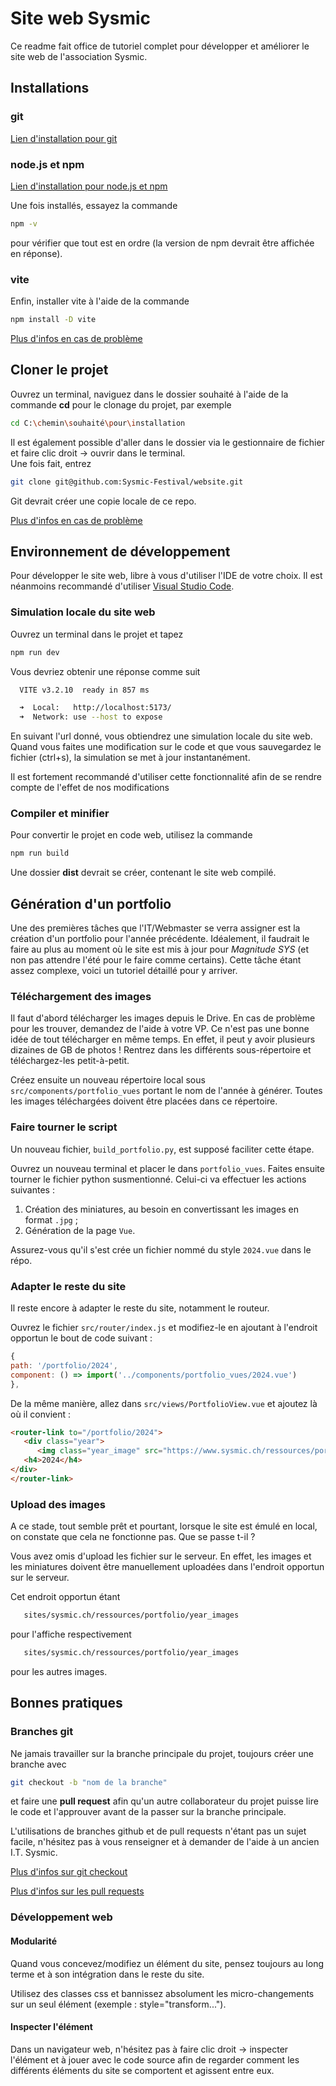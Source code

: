 # Site web Sysmic

Ce readme fait office de tutoriel complet pour développer et améliorer le site web de l'association Sysmic.

## Installations

### git
[Lien d'installation pour git](https://git-scm.com/book/en/v2/Getting-Started-Installing-Git)
### node.js et npm
[Lien d'installation pour node.js et npm](https://nodejs.org/en/download/package-manager)

Une fois installés, essayez la commande 
```sh
npm -v
```
pour vérifier que tout est en ordre (la version de npm devrait être affichée en réponse).
### vite
Enfin, installer vite à l'aide de la commande 
```sh
npm install -D vite
```

[Plus d'infos en cas de problème](https://vitejs.dev/guide/)

## Cloner le projet

Ouvrez un terminal, naviguez dans le dossier souhaité à l'aide de la commande **cd** pour le clonage du projet, par exemple 
```sh
cd C:\chemin\souhaité\pour\installation
```
Il est également possible d'aller dans le dossier via le gestionnaire de fichier et faire clic droit &rarr; ouvrir dans le terminal. \
Une fois fait, entrez 

```sh
git clone git@github.com:Sysmic-Festival/website.git
```

Git devrait créer une copie locale de ce repo.

[Plus d'infos en cas de problème](https://docs.github.com/en/repositories/creating-and-managing-repositories/cloning-a-repository)

## Environnement de développement
Pour développer le site web, libre à vous d'utiliser l'IDE de votre choix. Il est néanmoins recommandé d'utiliser [Visual Studio Code](https://code.visualstudio.com).

### Simulation locale du site web
Ouvrez un terminal dans le projet et tapez
```sh
npm run dev
```
Vous devriez obtenir une réponse comme suit 
```sh
  VITE v3.2.10  ready in 857 ms

  ➜  Local:   http://localhost:5173/
  ➜  Network: use --host to expose
```
En suivant l'url donné, vous obtiendrez une simulation locale du site web. Quand vous faites une modification sur le code et que vous sauvegardez le fichier (ctrl+s), la simulation se met à jour instantanément.

Il est fortement recommandé d'utiliser cette fonctionnalité afin de se rendre compte de l'effet de nos modifications


### Compiler et minifier 
Pour convertir le projet en code web, utilisez la commande
```sh
npm run build
```
Une dossier **dist** devrait se créer, contenant le site web compilé.

## Génération d'un portfolio

Une des premières tâches que l'IT/Webmaster se verra assigner est la création d'un portfolio pour l'année précédente. Idéalement, il faudrait le faire au plus au moment où le site est mis à jour pour _Magnitude SYS_ (et non pas attendre l'été pour le faire comme certains). Cette tâche étant assez complexe, voici un tutoriel détaillé pour y arriver.

### Téléchargement des images

Il faut d'abord télécharger les images depuis le Drive. En cas de problème pour les trouver, demandez de l'aide à votre VP. Ce n'est pas une bonne idée de tout télécharger en même temps. En effet, il peut y avoir plusieurs dizaines de GB de photos ! Rentrez dans les différents sous-répertoire et téléchargez-les petit-à-petit. 

Créez ensuite un nouveau répertoire local sous `src/components/portfolio_vues` portant le nom de l'année à générer. Toutes les images téléchargées doivent être placées dans ce répertoire.

### Faire tourner le script

Un nouveau fichier, `build_portfolio.py`, est supposé faciliter cette étape. 

Ouvrez un nouveau terminal et placer le dans `portfolio_vues`. Faites ensuite tourner le fichier python susmentionné. Celui-ci va effectuer les actions suivantes :

 1. Création des miniatures, au besoin en convertissant les images en format `.jpg` ;
 2. Génération de la page `Vue`.

Assurez-vous qu'il s'est crée un fichier nommé du style `2024.vue` dans le répo.

### Adapter le reste du site

Il reste encore à adapter le reste du site, notamment le routeur.

Ouvrez le fichier `src/router/index.js` et modifiez-le en ajoutant à l'endroit opportun le bout de code suivant : 

```javascript
{
path: '/portfolio/2024',
component: () => import('../components/portfolio_vues/2024.vue')
},
```

De la même manière, allez dans `src/views/PortfolioView.vue` et ajoutez là où il convient :

```html
<router-link to="/portfolio/2024">
   <div class="year">
      <img class="year_image" src="https://www.sysmic.ch/ressources/portfolio/year_images/thumbnails/thumb2024.jpg">
   <h4>2024</h4>
</div>
</router-link>
```

### Upload des images

A ce stade, tout semble prêt et pourtant, lorsque le site est émulé en local, on constate que cela ne fonctionne pas. Que se passe t-il ? 

Vous avez omis d'upload les fichier sur le serveur. En effet, les images et les miniatures doivent être manuellement uploadées dans l'endroit opportun sur le serveur. 

Cet endroit opportun étant 

```sh
   sites/sysmic.ch/ressources/portfolio/year_images
```

pour l'affiche respectivement

```sh
   sites/sysmic.ch/ressources/portfolio/year_images
```

pour les autres images.

## Bonnes pratiques 

### Branches git
Ne jamais travailler sur la branche principale du projet, toujours créer une branche avec 
```sh
git checkout -b "nom de la branche"
```
et faire une **pull request** afin qu'un autre collaborateur du projet puisse lire le code et l'approuver avant de la passer sur la branche principale.

L'utilisations de branches github et de pull requests n'étant pas un sujet facile, n'hésitez pas à vous renseigner et à demander de l'aide à un ancien I.T. Sysmic.

[Plus d'infos sur git checkout](https://www.atlassian.com/git/tutorials/using-branches/git-checkout)

[Plus d'infos sur les pull requests](https://docs.github.com/fr/pull-requests/collaborating-with-pull-requests/proposing-changes-to-your-work-with-pull-requests/about-pull-requests)

### Développement web 

#### Modularité
Quand vous concevez/modifiez un élément du site, pensez toujours au long terme et à son intégration dans le reste du site. 

Utilisez des classes css et  bannissez absolument les micro-changements sur un seul élément (exemple : style="transform...").

#### Inspecter l'élément
Dans un navigateur web, n'hésitez pas à faire clic droit &rarr; inspecter l'élément et à jouer avec le code source afin de regarder comment les différents éléments du site se comportent et agissent entre eux.
